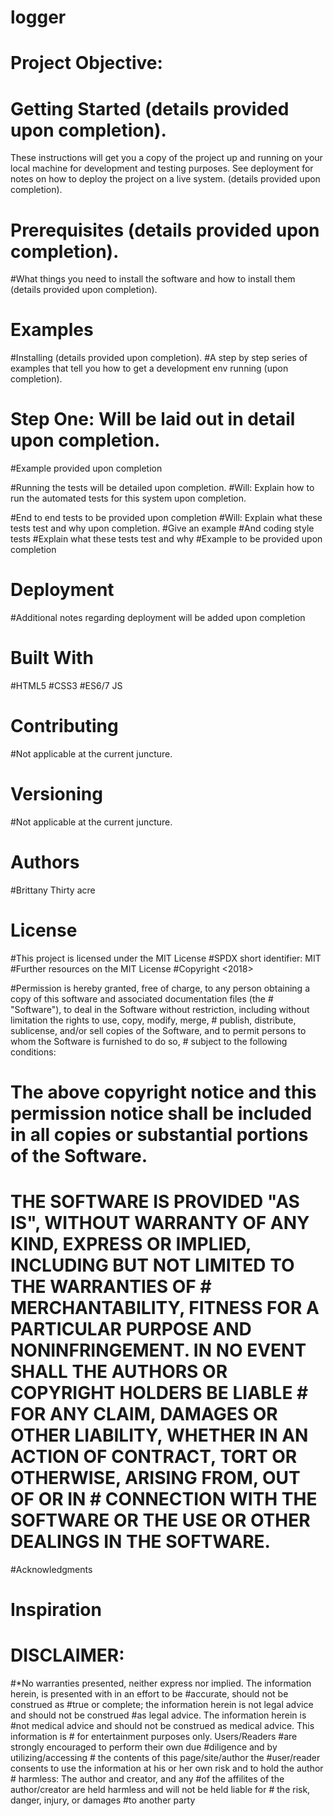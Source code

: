 # logger
# Project Objective: 
#

# Getting Started (details provided upon completion).
These instructions will get you a copy of the project up and running on your local machine for development and testing purposes. See deployment for notes on how to deploy the project on a live system. (details provided upon completion).

# Prerequisites (details provided upon completion).
#What things you need to install the software and how to install them (details provided upon completion).

# Examples
#Installing (details provided upon completion).
#A step by step series of examples that tell you how to get a development env running (upon completion).

# Step One: Will be laid out in detail upon completion.

#Example provided upon completion

#Running the tests will be detailed upon completion.
#Will: Explain how to run the automated tests for this system upon completion.

#End to end tests to be provided upon completion
#Will: Explain what these tests test and why upon completion.
#Give an example
#And coding style tests
#Explain what these tests test and why
#Example to be provided upon completion
# Deployment
#Additional notes regarding deployment will be added upon completion

# Built With
#HTML5
#CSS3
#ES6/7 JS

# Contributing
#Not applicable at the current juncture. 

# Versioning
#Not applicable at the current juncture. 

# Authors
#Brittany Thirty acre


# License
#This project is licensed under the MIT License 
#SPDX short identifier: MIT
#Further resources on the MIT License
#Copyright <2018> <COPYRIGHT HOLDER>

#Permission is hereby granted, free of charge, to any person obtaining a copy of this software and associated documentation files (the  # "Software"), to deal in the Software without restriction, including without limitation the rights to use, copy, modify, merge,        # publish, distribute, sublicense, and/or sell copies of the Software, and to permit persons to whom the Software is furnished to do so, # subject to the following conditions:

# The above copyright notice and this permission notice shall be included in all copies or substantial portions of the Software.

# THE SOFTWARE IS PROVIDED "AS IS", WITHOUT WARRANTY OF ANY KIND, EXPRESS OR IMPLIED, INCLUDING BUT NOT LIMITED TO THE WARRANTIES OF    # MERCHANTABILITY, FITNESS FOR A PARTICULAR PURPOSE AND NONINFRINGEMENT. IN NO EVENT SHALL THE AUTHORS OR COPYRIGHT HOLDERS BE LIABLE   # FOR ANY CLAIM, DAMAGES OR OTHER LIABILITY, WHETHER IN AN ACTION OF CONTRACT, TORT OR OTHERWISE, ARISING FROM, OUT OF OR IN            # CONNECTION WITH THE SOFTWARE OR THE USE OR OTHER DEALINGS IN THE SOFTWARE.

#Acknowledgments
#
# Inspiration
# 


# DISCLAIMER: 
#*No warranties presented, neither express nor implied. The information herein, is presented with in an effort to be                 #accurate, should not be construed as #true or complete; the information herein is not legal advice and should not be construed       #as legal advice. The information herein is #not medical advice and should not be construed as medical advice. This information is      # for entertainment purposes only. Users/Readers #are strongly encouraged to perform their own due #diligence and by utilizing/accessing # the contents of this page/site/author the #user/reader consents to use the information at his or her own risk and to hold the author  # harmless:  The author and creator, and any #of the affilites of the author/creator are held harmless and will not be held liable for  # the risk, danger, injury, or damages #to another party


